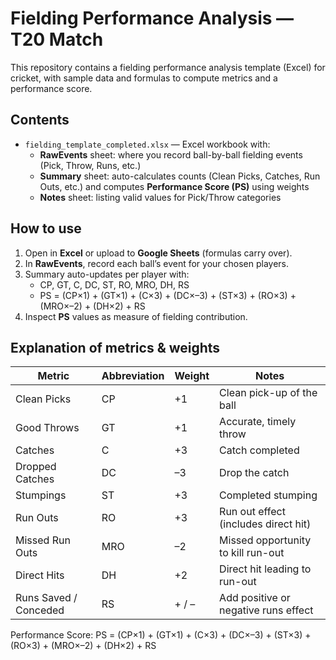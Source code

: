 # Fielding Performance Analysis — T20 Match

This repository contains a fielding performance analysis template (Excel) for cricket, with sample data and formulas to compute metrics and a performance score.

## Contents
- `fielding_template_completed.xlsx` — Excel workbook with:
  - **RawEvents** sheet: where you record ball-by-ball fielding events (Pick, Throw, Runs, etc.)
  - **Summary** sheet: auto-calculates counts (Clean Picks, Catches, Run Outs, etc.) and computes **Performance Score (PS)** using weights
  - **Notes** sheet: listing valid values for Pick/Throw categories

## How to use
1. Open in **Excel** or upload to **Google Sheets** (formulas carry over).
2. In **RawEvents**, record each ball’s event for your chosen players.
3. Summary auto-updates per player with:
   - CP, GT, C, DC, ST, RO, MRO, DH, RS
   - PS = (CP×1) + (GT×1) + (C×3) + (DC×–3) + (ST×3) + (RO×3) + (MRO×–2) + (DH×2) + RS
4. Inspect **PS** values as measure of fielding contribution.

## Explanation of metrics & weights

| Metric                | Abbreviation | Weight | Notes |
|-----------------------|--------------|--------|-------|
| Clean Picks           | CP           | +1     | Clean pick-up of the ball |
| Good Throws           | GT           | +1     | Accurate, timely throw |
| Catches               | C            | +3     | Catch completed |
| Dropped Catches       | DC           | –3     | Drop the catch |
| Stumpings             | ST           | +3     | Completed stumping |
| Run Outs              | RO           | +3     | Run out effect (includes direct hit) |
| Missed Run Outs       | MRO          | –2     | Missed opportunity to kill run-out |
| Direct Hits           | DH           | +2     | Direct hit leading to run-out |
| Runs Saved / Conceded | RS           | + / –  | Add positive or negative runs effect |

Performance Score:
PS = (CP×1) + (GT×1) + (C×3) + (DC×–3) + (ST×3) + (RO×3) + (MRO×–2) + (DH×2) + RS